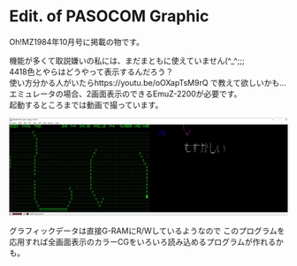 # Edit. of PASOCOM Graphic
Oh!MZ1984年10月号に掲載の物です。  

機能が多くて取説嫌いの私には、まだまともに使えていません(^_^;;;  
4418色とやらはどうやって表示するんだろう？  
使い方分かる人がいたらhttps://youtu.be/oOXapTsM9rQ で教えて欲しいかも…  
エミュレータの場合、2画面表示のできるEmuZ-2200が必要です。  
起動するところまでは動画で撮っています。

![screen_capture](https://github.com/mkomakonkon/MZ-2000/blob/master/Oh!MZ/198410_Edit_of_PASOCOM_Graphic/screen_capture.jpg "screen_capture")

グラフィックデータは直接G-RAMにR/Wしているようなので
このプログラムを応用すれば全画面表示のカラーCGをいろいろ読み込めるプログラムが作れるかも。
